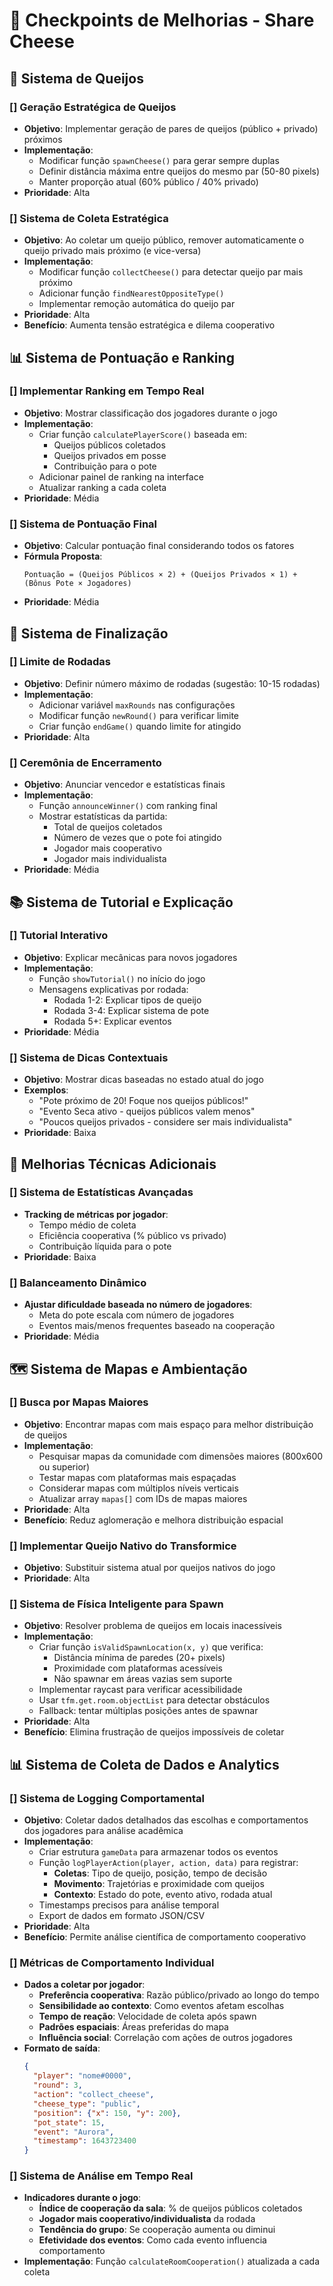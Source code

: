 # 🎯 Checkpoints de Melhorias - Share Cheese

## 🧀 Sistema de Queijos

### [] Geração Estratégica de Queijos
- **Objetivo**: Implementar geração de pares de queijos (público + privado) próximos
- **Implementação**: 
  - Modificar função `spawnCheese()` para gerar sempre duplas
  - Definir distância máxima entre queijos do mesmo par (50-80 pixels)
  - Manter proporção atual (60% público / 40% privado)
- **Prioridade**: Alta

### [] Sistema de Coleta Estratégica
- **Objetivo**: Ao coletar um queijo público, remover automaticamente o queijo privado mais próximo (e vice-versa)
- **Implementação**:
  - Modificar função `collectCheese()` para detectar queijo par mais próximo
  - Adicionar função `findNearestOppositeType()` 
  - Implementar remoção automática do queijo par
- **Prioridade**: Alta
- **Benefício**: Aumenta tensão estratégica e dilema cooperativo

## 📊 Sistema de Pontuação e Ranking

### [] Implementar Ranking em Tempo Real
- **Objetivo**: Mostrar classificação dos jogadores durante o jogo
- **Implementação**:
  - Criar função `calculatePlayerScore()` baseada em:
    - Queijos públicos coletados
    - Queijos privados em posse
    - Contribuição para o pote
  - Adicionar painel de ranking na interface
  - Atualizar ranking a cada coleta
- **Prioridade**: Média

### [] Sistema de Pontuação Final
- **Objetivo**: Calcular pontuação final considerando todos os fatores
- **Fórmula Proposta**: 
  ```
  Pontuação = (Queijos Públicos × 2) + (Queijos Privados × 1) + (Bônus Pote × Jogadores)
  ```
- **Prioridade**: Média

## 🏁 Sistema de Finalização

### [] Limite de Rodadas
- **Objetivo**: Definir número máximo de rodadas (sugestão: 10-15 rodadas)
- **Implementação**:
  - Adicionar variável `maxRounds` nas configurações
  - Modificar função `newRound()` para verificar limite
  - Criar função `endGame()` quando limite for atingido
- **Prioridade**: Alta

### [] Ceremônia de Encerramento
- **Objetivo**: Anunciar vencedor e estatísticas finais
- **Implementação**:
  - Função `announceWinner()` com ranking final
  - Mostrar estatísticas da partida:
    - Total de queijos coletados
    - Número de vezes que o pote foi atingido
    - Jogador mais cooperativo
    - Jogador mais individualista
- **Prioridade**: Média

## 📚 Sistema de Tutorial e Explicação

### [] Tutorial Interativo
- **Objetivo**: Explicar mecânicas para novos jogadores
- **Implementação**:
  - Função `showTutorial()` no início do jogo
  - Mensagens explicativas por rodada:
    - Rodada 1-2: Explicar tipos de queijo
    - Rodada 3-4: Explicar sistema de pote
    - Rodada 5+: Explicar eventos
- **Prioridade**: Média

### [] Sistema de Dicas Contextuais
- **Objetivo**: Mostrar dicas baseadas no estado atual do jogo
- **Exemplos**:
  - "Pote próximo de 20! Foque nos queijos públicos!"
  - "Evento Seca ativo - queijos públicos valem menos"
  - "Poucos queijos privados - considere ser mais individualista"
- **Prioridade**: Baixa

## 🔧 Melhorias Técnicas Adicionais

### [] Sistema de Estatísticas Avançadas
- **Tracking de métricas por jogador**:
  - Tempo médio de coleta
  - Eficiência cooperativa (% público vs privado)
  - Contribuição líquida para o pote
- **Prioridade**: Baixa

### [] Balanceamento Dinâmico
- **Ajustar dificuldade baseada no número de jogadores**:
  - Meta do pote escala com número de jogadores
  - Eventos mais/menos frequentes baseado na cooperação
- **Prioridade**: Média

## 🗺️ Sistema de Mapas e Ambientação

### [] Busca por Mapas Maiores
- **Objetivo**: Encontrar mapas com mais espaço para melhor distribuição de queijos
- **Implementação**:
  - Pesquisar mapas da comunidade com dimensões maiores (800x600 ou superior)
  - Testar mapas com plataformas mais espaçadas
  - Considerar mapas com múltiplos níveis verticais
  - Atualizar array `mapas[]` com IDs de mapas maiores
- **Prioridade**: Alta
- **Benefício**: Reduz aglomeração e melhora distribuição espacial

### [] Implementar Queijo Nativo do Transformice
- **Objetivo**: Substituir sistema atual por queijos nativos do jogo
- **Prioridade**: Alta

### [] Sistema de Física Inteligente para Spawn
- **Objetivo**: Resolver problema de queijos em locais inacessíveis
- **Implementação**:
  - Criar função `isValidSpawnLocation(x, y)` que verifica:
    - Distância mínima de paredes (20+ pixels)
    - Proximidade com plataformas acessíveis
    - Não spawnar em áreas vazias sem suporte
  - Implementar raycast para verificar acessibilidade
  - Usar `tfm.get.room.objectList` para detectar obstáculos
  - Fallback: tentar múltiplas posições antes de spawnar
- **Prioridade**: Alta
- **Benefício**: Elimina frustração de queijos impossíveis de coletar

## 📊 Sistema de Coleta de Dados e Analytics

### [] Sistema de Logging Comportamental
- **Objetivo**: Coletar dados detalhados das escolhas e comportamentos dos jogadores para análise acadêmica
- **Implementação**:
  - Criar estrutura `gameData` para armazenar todos os eventos
  - Função `logPlayerAction(player, action, data)` para registrar:
    - **Coletas**: Tipo de queijo, posição, tempo de decisão
    - **Movimento**: Trajetórias e proximidade com queijos
    - **Contexto**: Estado do pote, evento ativo, rodada atual
  - Timestamps precisos para análise temporal
  - Export de dados em formato JSON/CSV
- **Prioridade**: Alta
- **Benefício**: Permite análise científica de comportamento cooperativo

### [] Métricas de Comportamento Individual
- **Dados a coletar por jogador**:
  - **Preferência cooperativa**: Razão público/privado ao longo do tempo
  - **Sensibilidade ao contexto**: Como eventos afetam escolhas
  - **Tempo de reação**: Velocidade de coleta após spawn
  - **Padrões espaciais**: Áreas preferidas do mapa
  - **Influência social**: Correlação com ações de outros jogadores
- **Formato de saída**: 
  ```json
  {
    "player": "nome#0000",
    "round": 3,
    "action": "collect_cheese",
    "cheese_type": "public",
    "position": {"x": 150, "y": 200},
    "pot_state": 15,
    "event": "Aurora",
    "timestamp": 1643723400
  }
  ```

### [] Sistema de Análise em Tempo Real
- **Indicadores durante o jogo**:
  - **Índice de cooperação da sala**: % de queijos públicos coletados
  - **Jogador mais cooperativo/individualista** da rodada
  - **Tendência do grupo**: Se cooperação aumenta ou diminui
  - **Efetividade dos eventos**: Como cada evento influencia comportamento
- **Implementação**: Função `calculateRoomCooperation()` atualizada a cada coleta

